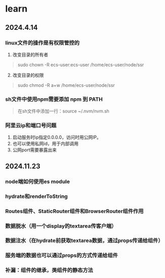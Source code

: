 # learn

## 2024.4.14

### linux文件的操作是有权限管控的

1. 改变目录的所有者

> sudo chown -R ecs-user:ecs-user /home/ecs-user/node/ssr

2. 改变目录的权限

> sudo chmod -R a+w /home/ecs-user/node/ssr

### sh文件中使用npm需要添加 npm 到 PATH

> 在sh文件中添加一行：source ~/.nvm/nvm.sh

### 阿里云ip和端口号问题

1. 启动服务时ip指定0.0.0.0，访问时用公网IP。
2. 也可以使用私网id，用于内部调用
3. 公网port需要暴露出来

## 2024.11.23

### node端如何使用es module

### hydrate和renderToString

### Routes组件、StaticRouter组件和BrowserRouter组件作用

### 数据脱水（用一个display的textarea传客户端）

### 数据注水（在hydrate前获取textarea数据，通过props传递给组件）

### 服务端的数据也可以通过props的方式传递给组件

### 补漏：组件的继承，类组件的静态方法
